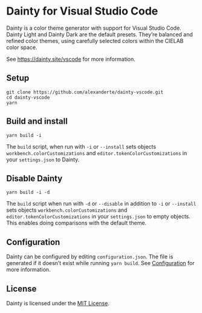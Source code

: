 # Dainty for Visual Studio Code

Dainty is a color theme generator with support for Visual Studio Code. Dainty Light and Dainty Dark are the default presets. They’re balanced and refined color themes, using carefully selected colors within the CIELAB color space.

See https://dainty.site/vscode for more information.

## Setup

    git clone https://github.com/alexanderte/dainty-vscode.git
    cd dainty-vscode
    yarn

## Build and install

    yarn build -i

The `build` script, when run with `-i` or `--install` sets objects `workbench.colorCustomizations` and `editor.tokenColorCustomizations` in your `settings.json` to Dainty.

## Disable Dainty

    yarn build -i -d

The `build` script when run with `-d` or `--disable` in addition to `-i` or `--install` sets objects `workbench.colorCustomizations` and `editor.tokenColorCustomizations` in your `settings.json` to empty objects. This enables doing comparisons with the default theme.

## Configuration

Dainty can be configured by editing `configuration.json`. The file is generated if it doesn’t exist while running `yarn build`. See [Configuration](https://github.com/alexanderte/dainty-shared/blob/master/configuration.md) for more information.

## License

Dainty is licensed under the [MIT License](https://github.com/alexanderte/dainty-vscode/blob/master/license.md).
